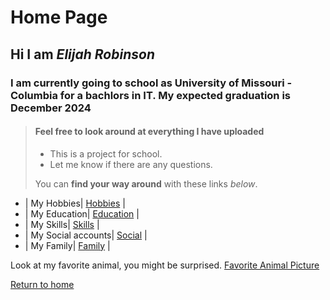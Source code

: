 # **Home Page**

## Hi I am *Elijah Robinson*

### I am currently going to school as University of Missouri - Columbia for a bachlors in IT. My expected graduation is December 2024

> #### Feel free to look around at everything I have uploaded
>
> - This is a project for school.
> - Let me know if there are any questions.
>
> You can __find your way around__ with these links *below*.

* | My Hobbies| [Hobbies](./Hobbies.md) |
* | My Education| [Education](./Education.md) |
* | My Skills| [Skills](./Skills.md) |
* | My Social accounts| [Social](./Social.md) |
* | My Family| [Family](./Family.md) |

Look at my favorite animal, you might be surprised.
[Favorite Animal Picture](https://www.google.com/url?sa=i&url=https%3A%2F%2Fplantbasednews.org%2Fnews%2Fenvironment%2Fhumans-red-pandas-extinction-new-study%2F&psig=AOvVaw0bNggJdBzr3NVuw_jRUH7H&ust=1666134498911000&source=images&cd=vfe&ved=0CAwQjRxqFwoTCKivqOqw6PoCFQAAAAAdAAAAABAE)

[Return to home](./README.md)
